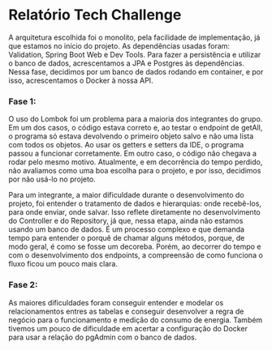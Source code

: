 # Relatório Tech Challenge

A arquitetura escolhida foi o monolito, pela facilidade de implementação, já que estamos no início do projeto. As dependências usadas foram: Validation, Spring Boot Web e Dev Tools.
Para fazer a persistência e utilizar o banco de dados, acrescentamos a JPA e Postgres às dependências. Nessa fase, decidimos por um banco de dados rodando em container, e por isso, acrescentamos o Docker à nossa API.

### Fase 1:
O uso do Lombok foi um problema para a maioria dos integrantes do grupo. Em um dos casos, o código estava correto e, ao testar o endpoint de getAll, o programa só estava devolvendo o primeiro objeto salvo e não uma lista com todos os objetos. Ao usar os getters e setters da IDE, o programa passou a funcionar corretamente. Em outro caso, o código não chegava a rodar pelo mesmo motivo. Atualmente, e em decorrência do tempo perdido, não avaliamos como uma boa escolha para o projeto, e por isso, decidimos por não usá-lo no projeto.

Para um integrante, a maior dificuldade durante o desenvolvimento do projeto, foi entender o tratamento de dados e hierarquias: onde recebê-los, para onde enviar, onde salvar. Isso reflete diretamente no desenvolvimento do Controller e do Repository, já que, nessa etapa, ainda não estamos usando um banco de dados. É um processo complexo e que demanda tempo para entender o porquê de chamar alguns métodos, porque, de modo geral, é como se fosse um decoreba. Porém, ao decorrer do tempo e com o desenvolvimento dos endpoints, a compreensão de como funciona o fluxo ficou um pouco mais clara.

### Fase 2:
As maiores dificuldades foram conseguir entender e modelar os relacionamentos entres as tabelas e conseguir desenvolver a regra de negócio para o funcionamento e medição do consumo de energia.
Também tivemos um pouco de dificuldade em acertar a configuração do Docker para usar a relação do pgAdmin com o banco de dados.
